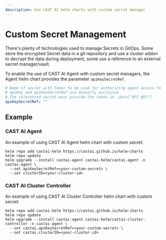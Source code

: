```yaml
---
description: Use CAST AI helm charts with custom secret manager
---
```


# Custom Secret Management

There's plenty of technologies used to manage Secrets in GitOps.
Some store the encrypted Secret data in a git repository
and use a cluster addon to decrypt the data during deployment,
some use a reference to an external secret manager/vault.

To enable the use of CAST AI Agent with custom secret managers,
the Agent helm chart provides the parameter `apiKeySecretRef`.

```yaml
# Name of secret with Token to be used for authorizing agent access to the API
# apiKey and apiKeySecretRef are mutually exclusive
# The referenced secret must provide the token in .data["API_KEY"]
apiKeySecretRef: ""
```

## Example

### CAST AI Agent

An example of using CAST AI Agent helm chart with custom secret:

```shell
helm repo add castai-helm https://castai.github.io/helm-charts
helm repo update
helm upgrade --install castai-agent castai-helm/castai-agent -n castai-agent \
  --set apiKeySecretRef=<your-custom-secret> \
  --set clusterID=<your-cluster-id>
```

### CAST AI Cluster Controller

An example of using CAST AI Cluster Controller helm chart with custom secret:

```shell
helm repo add castai-helm https://castai.github.io/helm-charts
helm repo update
helm upgrade --install castai-agent castai-helm/castai-cluster-controller -n castai-agent \
  --set castai.apiKeySecretRef=<your-custom-secret> \
  --set castai.clusterID=<your-cluster-id>
```
